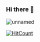### Hi there 👋

<!--
**seongkyu-lim/seongkyu-lim** is a ✨ _special_ ✨ repository because its `README.md` (this file) appears on your GitHub profile.

Here are some ideas to get you started:

- 🔭 I’m currently working on ...
- 🌱 I’m currently learning ...
- 👯 I’m looking to collaborate on ...
- 🤔 I’m looking for help with ...
- 💬 Ask me about ...
- 📫 How to reach me: ...
- 😄 Pronouns: ...
- ⚡ Fun fact: ...
-->

![unnamed](https://user-images.githubusercontent.com/55138532/99411886-718df180-2937-11eb-9f3e-1c63f113d2c1.gif)


[![HitCount](http://hits.dwyl.com/seongkyu-lim/seongkyu-lim.svg)](http://hits.dwyl.com/seongkyu-lim/seongkyu-lim)
